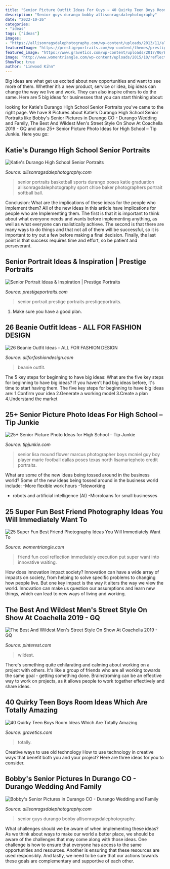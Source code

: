```yaml
---
title: "Senior Picture Outfit Ideas For Guys ~ 40 Quirky Teen Boys Room Ideas Which Are Totally Amazing"
description: "Senior guys durango bobby allisonragsdalephotography"
date: "2022-10-26"
categories:
- "ideas"
tags: ["ideas"]
images:
- "https://allisonragsdalephotography.com/wp-content/uploads/2013/11/allisonragsdalephotography-8635.jpg"
featuredImage: "https://prestigeportraits.com/wp-content/themes/prestige/assets/build/images/galleries/gallery-2/gallery-image-5.jpg"
featured_image: "https://www.gravetics.com/wp-content/uploads/2017/06/Beautiful-Room-Decor-768x512.jpg"
image: "http://www.womentriangle.com/wp-content/uploads/2015/10/reflection.jpg"
ShowToc: true
author: "Linwood Kihn"
---
```



Big ideas are what get us excited about new opportunities and want to see more of them. Whether it’s a new product, service or idea, big ideas can change the way we live and work. They can also inspire others to do the same. Here are 5 big ideas for businesses that you can start thinking about: 

	

		
looking for Katie&#039;s Durango High School Senior Portraits you've came to the right page. We have 8 Pictures about Katie&#039;s Durango High School Senior Portraits like Bobby&#039;s Senior Pictures in Durango CO - Durango Wedding and Family, The Best And Wildest Men&#039;s Street Style On Show At Coachella 2019 - GQ and also 25+ Senior Picture Photo Ideas for High School – Tip Junkie. Here you go:
		
    
## Katie&#039;s Durango High School Senior Portraits

<img loading=lazy src="http://allisonragsdalephotography.com/wp-content/uploads/2014/12/DSC5193-681x1024.jpg" onerror="this.onerror=null;this.src='https://tse3.mm.bing.net/th?id=OIP.JJkNIwWcAxxwtCWaVlz0CwHaLI&amp;pid=15.1';" alt="Katie&#039;s Durango High School Senior Portraits">

_Source: allisonragsdalephotography.com_

>senior portraits basketball sports durango poses katie graduation allisonragsdalephotography sport chloe baker photographers portrait softball ball. 

	

Conclusion: What are the implications of these ideas for the people who implement them?
All of the new ideas in this article have implications for people who are Implementing them. The first is that it is important to think about what everyone needs and wants before implementing anything, as well as what everyone can realistically achieve. The second is that there are many ways to do things and that not all of them will be successful, so it is important to try out a few before making a final decision. Finally, the last point is that success requires time and effort, so be patient and perseverant.

    
## Senior Portrait Ideas &amp; Inspiration | Prestige Portraits

<img loading=lazy src="https://prestigeportraits.com/wp-content/themes/prestige/assets/build/images/galleries/gallery-2/gallery-image-5.jpg" onerror="this.onerror=null;this.src='https://tse3.mm.bing.net/th?id=OIP.821f5QoOCO9wp97j2fdPIgHaLG&amp;pid=15.1';" alt="Senior Portrait Ideas &amp; Inspiration | Prestige Portraits">

_Source: prestigeportraits.com_

>senior portrait prestige portraits prestigeportraits. 

	

1. Make sure you have a good plan.

    
## 26 Beanie Outfit Ideas - ALL FOR FASHION DESIGN

<img loading=lazy src="https://allforfashiondesign.com/wp-content/uploads/2013/12/e-22-600x880.jpg" onerror="this.onerror=null;this.src='https://tse1.mm.bing.net/th?id=OIP.Tmq1bzAoDlnqOr6FOTGvuQHaK3&amp;pid=15.1';" alt="26 Beanie Outfit Ideas - ALL FOR FASHION DESIGN">

_Source: allforfashiondesign.com_

>beanie outfit. 

	

The 5 key steps for beginning to have big ideas: What are the five key steps for beginning to have big ideas?
If you haven't had big ideas before, it's time to start having them. The five key steps for beginning to have big ideas are: 1.Confirm your idea 2.Generate a working model 3.Create a plan 4.Understand the market 
    
## 25+ Senior Picture Photo Ideas For High School – Tip Junkie

<img loading=lazy src="https://tipjunkie.com/wp-content/uploads/cache/b3/6d/b36d4e0c8ab6b17bc91a30b55c705224.jpg" onerror="this.onerror=null;this.src='https://tse2.mm.bing.net/th?id=OIP.OwgSj8xhe-Cf9ThtI3acowHaLH&amp;pid=15.1';" alt="25+ Senior Picture Photo Ideas for High School – Tip Junkie">

_Source: tipjunkie.com_

>senior lisa mound flower marcus photographer boys mcniel guy boy player marie football dallas poses texas north lisamariephoto credit portraits. 

	

What are some of the new ideas being tossed around in the business world?
Some of the new ideas being tossed around in the business world include: 
-More flexible work hours 
-Teleworking 
- robots and artificial intelligence (AI) 
-Microloans for small businesses

    
## 25 Super Fun Best Friend Photography Ideas You Will Immediately Want To

<img loading=lazy src="http://www.womentriangle.com/wp-content/uploads/2015/10/reflection.jpg" onerror="this.onerror=null;this.src='https://tse2.mm.bing.net/th?id=OIP.NcVDSLbGMqx85P2VDnJ3cAHaLG&amp;pid=15.1';" alt="25 Super Fun Best Friend Photography Ideas You Will Immediately Want To">

_Source: womentriangle.com_

>friend fun cool reflection immediately execution put super want into innovative waiting. 

	

How does innovation impact society?
Innovation can have a wide array of impacts on society, from helping to solve specific problems to changing how people live. But one key impact is the way it alters the way we view the world. Innovation can make us question our assumptions and learn new things, which can lead to new ways of living and working.

    
## The Best And Wildest Men&#039;s Street Style On Show At Coachella 2019 - GQ

<img loading=lazy src="https://i.pinimg.com/736x/be/7c/f8/be7cf869faaed777e90ee68551096c70.jpg" onerror="this.onerror=null;this.src='https://tse3.mm.bing.net/th?id=OIP.E1ln5SeDwLLRxKoU6HuGzAHaLH&amp;pid=15.1';" alt="The Best And Wildest Men&#039;s Street Style On Show At Coachella 2019 - GQ">

_Source: pinterest.com_

>wildest. 

	

There's something quite exhilarating and calming about working on a project with others. It's like a group of friends who are all working towards the same goal - getting something done. Brainstroming can be an effective way to work on projects, as it allows people to work together effectively and share ideas.

    
## 40 Quirky Teen Boys Room Ideas Which Are Totally Amazing

<img loading=lazy src="https://www.gravetics.com/wp-content/uploads/2017/06/Beautiful-Room-Decor-768x512.jpg" onerror="this.onerror=null;this.src='https://tse2.mm.bing.net/th?id=OIP.hoO8qnJnKNAO1FgvybolcQHaE8&amp;pid=15.1';" alt="40 Quirky Teen Boys Room Ideas Which Are Totally Amazing">

_Source: gravetics.com_

>totally. 

	

Creative ways to use old technology
How to use technology in creative ways that benefit both you and your project? Here are three ideas for you to consider.

    
## Bobby&#039;s Senior Pictures In Durango CO - Durango Wedding And Family

<img loading=lazy src="https://allisonragsdalephotography.com/wp-content/uploads/2013/11/allisonragsdalephotography-8635.jpg" onerror="this.onerror=null;this.src='https://tse3.mm.bing.net/th?id=OIP.drfe3TmMdbgQNVTxWYe_agHaLI&amp;pid=15.1';" alt="Bobby&#039;s Senior Pictures in Durango CO - Durango Wedding and Family">

_Source: allisonragsdalephotography.com_

>senior guys durango bobby allisonragsdalephotography. 

	

What challenges should we be aware of when implementing these ideas?
As we think about ways to make our world a better place, we should be aware of the challenges that may come along with those ideas. One challenge is how to ensure that everyone has access to the same opportunities and resources. Another is ensuring that these resources are used responsibly. And lastly, we need to be sure that our actions towards these goals are complementary and supportive of each other.

